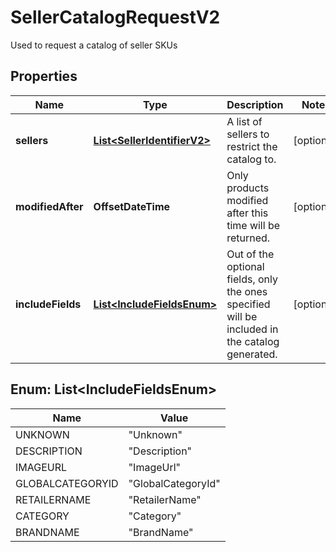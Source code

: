 

# SellerCatalogRequestV2

Used to request a catalog of seller SKUs

## Properties

| Name | Type | Description | Notes |
|------------ | ------------- | ------------- | -------------|
|**sellers** | [**List&lt;SellerIdentifierV2&gt;**](SellerIdentifierV2.md) | A list of sellers to restrict the catalog to. |  [optional] |
|**modifiedAfter** | **OffsetDateTime** | Only products modified after this time will be returned. |  [optional] |
|**includeFields** | [**List&lt;IncludeFieldsEnum&gt;**](#List&lt;IncludeFieldsEnum&gt;) | Out of the optional fields, only the ones specified will be included in the catalog generated. |  [optional] |



## Enum: List&lt;IncludeFieldsEnum&gt;

| Name | Value |
|---- | -----|
| UNKNOWN | &quot;Unknown&quot; |
| DESCRIPTION | &quot;Description&quot; |
| IMAGEURL | &quot;ImageUrl&quot; |
| GLOBALCATEGORYID | &quot;GlobalCategoryId&quot; |
| RETAILERNAME | &quot;RetailerName&quot; |
| CATEGORY | &quot;Category&quot; |
| BRANDNAME | &quot;BrandName&quot; |



